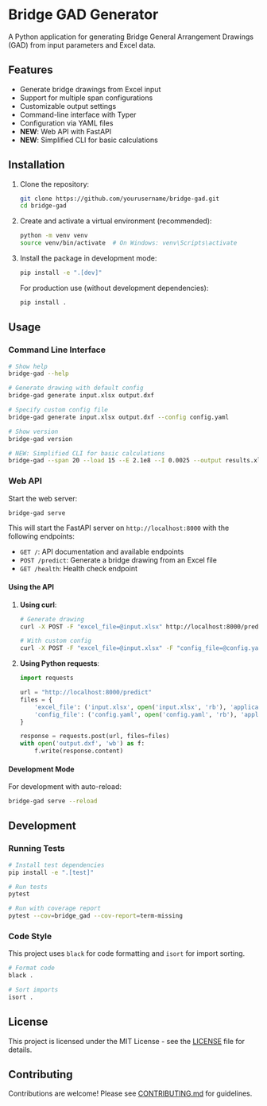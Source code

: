 # Bridge GAD Generator

A Python application for generating Bridge General Arrangement Drawings (GAD) from input parameters and Excel data.

## Features

- Generate bridge drawings from Excel input
- Support for multiple span configurations
- Customizable output settings
- Command-line interface with Typer
- Configuration via YAML files
- **NEW**: Web API with FastAPI
- **NEW**: Simplified CLI for basic calculations

## Installation

1. Clone the repository:
   ```bash
   git clone https://github.com/yourusername/bridge-gad.git
   cd bridge-gad
   ```

2. Create and activate a virtual environment (recommended):
   ```bash
   python -m venv venv
   source venv/bin/activate  # On Windows: venv\Scripts\activate
   ```

3. Install the package in development mode:
   ```bash
   pip install -e ".[dev]"
   ```

   For production use (without development dependencies):
   ```bash
   pip install .
   ```

## Usage

### Command Line Interface

```bash
# Show help
bridge-gad --help

# Generate drawing with default config
bridge-gad generate input.xlsx output.dxf

# Specify custom config file
bridge-gad generate input.xlsx output.dxf --config config.yaml

# Show version
bridge-gad version

# NEW: Simplified CLI for basic calculations
bridge-gad --span 20 --load 15 --E 2.1e8 --I 0.0025 --output results.xlsx
```

### Web API

Start the web server:
```bash
bridge-gad serve
```

This will start the FastAPI server on `http://localhost:8000` with the following endpoints:

- `GET /`: API documentation and available endpoints
- `POST /predict`: Generate a bridge drawing from an Excel file
- `GET /health`: Health check endpoint

#### Using the API

1. **Using curl**:
   ```bash
   # Generate drawing
   curl -X POST -F "excel_file=@input.xlsx" http://localhost:8000/predict -o output.dxf
   
   # With custom config
   curl -X POST -F "excel_file=@input.xlsx" -F "config_file=@config.yaml" http://localhost:8000/predict -o output.dxf
   ```

2. **Using Python requests**:
   ```python
   import requests
   
   url = "http://localhost:8000/predict"
   files = {
       'excel_file': ('input.xlsx', open('input.xlsx', 'rb'), 'application/vnd.ms-excel'),
       'config_file': ('config.yaml', open('config.yaml', 'rb'), 'application/yaml')
   }
   
   response = requests.post(url, files=files)
   with open('output.dxf', 'wb') as f:
       f.write(response.content)
   ```

#### Development Mode

For development with auto-reload:
```bash
bridge-gad serve --reload
```

## Development

### Running Tests

```bash
# Install test dependencies
pip install -e ".[test]"

# Run tests
pytest

# Run with coverage report
pytest --cov=bridge_gad --cov-report=term-missing
```

### Code Style

This project uses `black` for code formatting and `isort` for import sorting.

```bash
# Format code
black .

# Sort imports
isort .
```

## License

This project is licensed under the MIT License - see the [LICENSE](LICENSE) file for details.

## Contributing

Contributions are welcome! Please see [CONTRIBUTING.md](CONTRIBUTING.md) for guidelines.